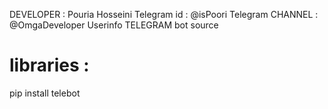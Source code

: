 DEVELOPER : Pouria Hosseini
Telegram id : @isPoori
Telegram CHANNEL : @OmgaDeveloper
Userinfo TELEGRAM bot source
# libraries :
pip install telebot
